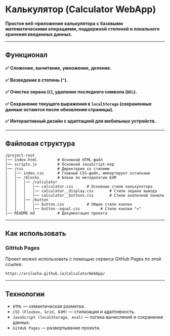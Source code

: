 # **Калькулятор (Calculator WebApp)**

**Простое веб-приложение калькулятора с базовыми математическими операциями, поддержкой степеней и локального хранения введенных данных.**

---

## **Функционал**
#### ✅ Сложение, вычитание, умножение, деление.  
#### ✅ Возведение в степень (`^`).  
#### ✅ Очистка экрана (`C`), удаление последнего символа (`DEL`).  
#### ✅ Сохранение текущего выражения в `localStorage` (сохраненные данные остаются после обновления страницы).  
#### ✅ Интерактивный дизайн с адаптацией для мобильных устройств.

---

## **Файловая структура**
```
/project-root
│── index.html         # Основной HTML-файл
│── scripts.js         # Основной JavaScript-код
│── /css               # Директория со стилями
│   │── index.css      # Главный CSS-файл, импортирует остальные
│   │── /blocks        # Блоки по методологии БЭМ
│   │   │── /calculator
│   │   │   │── calculator.css      # Основные стили калькулятора
│   │   │   │── calculator__display.css       # Стили экрана вывода
│   │   │   │── calculator__buttons.css       # Стили кнопочной панели
│   │   │── /button
│   │   │   │── button.css          # Общие стили кнопок
│   │   │   │── button--equal.css         # Стили кнопки "="
│── README.md          # Документация проекта
```

---

## **Как использовать**

### GitHub Pages
Проект можно использовать с помощью сервиса GitHub Pages по 
этой ссылке: 
```url
https://arslasha.github.io/CalculatorWebApp/
```

---

## **Технологии**

* `HTML` — семантическая разметка.
* `CSS (Flexbox, Grid, БЭМ)` — стилизация и адаптивность.
* `JavaScript (localStorage, eval)` — логика вычислений и сохранение данных.
* `GitHub Pages` — развертывание проекта.